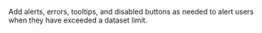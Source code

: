 Add alerts, errors, tooltips, and disabled buttons as needed to alert users when they have exceeded a dataset limit.